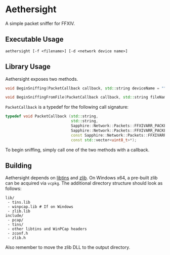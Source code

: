 # Aethersight
A simple packet sniffer for FFXIV.

## Executable Usage
`aethersight [-f <filename>] [-d <network device name>]`

## Library Usage
Aethersight exposes two methods.

```c++
void BeginSniffing(PacketCallback callback, std::string deviceName = "");

void BeginSniffingFromFile(PacketCallback callback, std::string fileName);
```

`PacketCallback` is a typedef for the following call signature:
```c++
typedef void PacketCallback (std::string,
                             std::string,
                             Sapphire::Network::Packets::FFXIVARR_PACKET_HEADER,
                             Sapphire::Network::Packets::FFXIVARR_PACKET_SEGMENT_HEADER,
                             const Sapphire::Network::Packets::FFXIVARR_IPC_HEADER*,
                             const std::vector<uint8_t>*);
```

To begin sniffing, simply call one of the two methods with a callback.

## Building
Aethersight depends on [libtins](http://libtins.github.io) and [zlib](https://zlib.net/). On Windows x64, a pre-built zlib can be acquired via `vcpkg`. The additional directory structure should look as follows:
```
lib/
 - tins.lib
 - winpcap.lib # If on Windows
 - zlib.lib
include/
 - pcap/
 - tins/
 - other libtins and WinPCap headers
 - zconf.h
 - zlib.h
```
Also remember to move the zlib DLL to the output directory.
